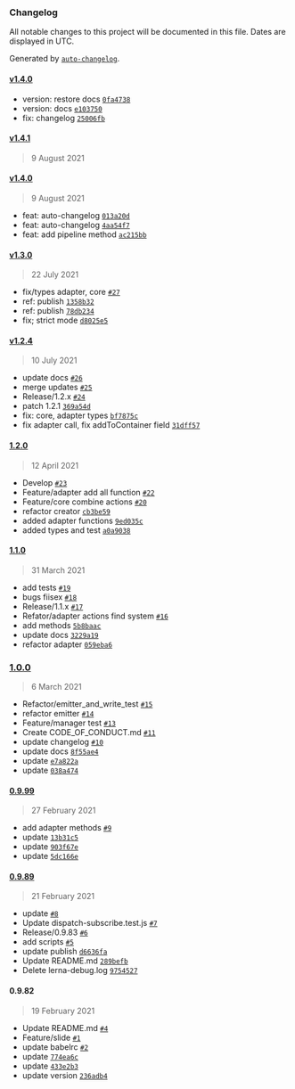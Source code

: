 ### Changelog

All notable changes to this project will be documented in this file. Dates are displayed in UTC.

Generated by [`auto-changelog`](https://github.com/CookPete/auto-changelog).

#### [v1.4.0](https://github.com/biscuit-js/biscuit-store/compare/v1.4.1...v1.4.0)

- version: restore docs [`0fa4738`](https://github.com/biscuit-js/biscuit-store/commit/0fa473807e6c7dcb2dce35b05558ebca1947f5c2)
- version: docs [`e103750`](https://github.com/biscuit-js/biscuit-store/commit/e103750b6642e05b1c076c60fa15fa602b83133c)
- fix: changelog [`25006fb`](https://github.com/biscuit-js/biscuit-store/commit/25006fb62e2e0eb56fc1348f382a8b099a7b8fdf)

#### [v1.4.1](https://github.com/biscuit-js/biscuit-store/compare/v1.4.0...v1.4.1)

> 9 August 2021

#### [v1.4.0](https://github.com/biscuit-js/biscuit-store/compare/v1.3.0...v1.4.0)

> 9 August 2021

- feat: auto-changelog [`013a20d`](https://github.com/biscuit-js/biscuit-store/commit/013a20db077282f4050ad989119c4eba1663098d)
- feat: auto-changelog [`4aa54f7`](https://github.com/biscuit-js/biscuit-store/commit/4aa54f751d708a65a06a018501e8161864ac0219)
- feat: add pipeline method [`ac215bb`](https://github.com/biscuit-js/biscuit-store/commit/ac215bbf0c433e10593c9668baed73a598a789b5)

#### [v1.3.0](https://github.com/biscuit-js/biscuit-store/compare/v1.2.4...v1.3.0)

> 22 July 2021

- fix/types adapter, core [`#27`](https://github.com/biscuit-js/biscuit-store/pull/27)
- ref: publish [`1358b32`](https://github.com/biscuit-js/biscuit-store/commit/1358b322a556dd17af7991cb2128a5a945644a44)
- ref: publish [`78db234`](https://github.com/biscuit-js/biscuit-store/commit/78db23494436c8051ddf92fd308fa8e4037c6cb0)
- fix; strict mode [`d8025e5`](https://github.com/biscuit-js/biscuit-store/commit/d8025e5e8431d9f6b6f8cd89f25349dc63d9fcc0)

#### [v1.2.4](https://github.com/biscuit-js/biscuit-store/compare/1.2.0...v1.2.4)

> 10 July 2021

- update docs [`#26`](https://github.com/biscuit-js/biscuit-store/pull/26)
- merge updates [`#25`](https://github.com/biscuit-js/biscuit-store/pull/25)
- Release/1.2.x [`#24`](https://github.com/biscuit-js/biscuit-store/pull/24)
- patch 1.2.1 [`369a54d`](https://github.com/biscuit-js/biscuit-store/commit/369a54d83934b115c4df8a116b7b5eac253a4f33)
- fix: core, adapter types [`bf7875c`](https://github.com/biscuit-js/biscuit-store/commit/bf7875c10774276743b47acf91b21527510d8d77)
- fix adapter call, fix addToContainer field [`31dff57`](https://github.com/biscuit-js/biscuit-store/commit/31dff574369c1ecdcf877549fb6f327f569a08fb)

#### [1.2.0](https://github.com/biscuit-js/biscuit-store/compare/1.1.0...1.2.0)

> 12 April 2021

- Develop [`#23`](https://github.com/biscuit-js/biscuit-store/pull/23)
- Feature/adapter add all function [`#22`](https://github.com/biscuit-js/biscuit-store/pull/22)
- Feature/core combine actions [`#20`](https://github.com/biscuit-js/biscuit-store/pull/20)
- refactor creator [`cb3be59`](https://github.com/biscuit-js/biscuit-store/commit/cb3be59c90b2200e6df5d8e2710470e29f9b4f02)
- added adapter functions [`9ed035c`](https://github.com/biscuit-js/biscuit-store/commit/9ed035c2fac50c06d21530ae01d6877630d0af17)
- added types and test [`a0a9038`](https://github.com/biscuit-js/biscuit-store/commit/a0a903885b93a82d47066bd124eb4bd380f58d69)

#### [1.1.0](https://github.com/biscuit-js/biscuit-store/compare/1.0.0...1.1.0)

> 31 March 2021

- add tests [`#19`](https://github.com/biscuit-js/biscuit-store/pull/19)
- bugs fiisex [`#18`](https://github.com/biscuit-js/biscuit-store/pull/18)
- Release/1.1.x [`#17`](https://github.com/biscuit-js/biscuit-store/pull/17)
- Refator/adapter actions find system [`#16`](https://github.com/biscuit-js/biscuit-store/pull/16)
- add methods [`5b8baac`](https://github.com/biscuit-js/biscuit-store/commit/5b8baace1f81a1913be7b3057c490cdcc2dd85f7)
- update docs [`3229a19`](https://github.com/biscuit-js/biscuit-store/commit/3229a19daf303245cecf95d9559334b0b4f74220)
- refactor adapter [`059eba6`](https://github.com/biscuit-js/biscuit-store/commit/059eba6476fe2985dc9747ae8a9f02e44fad3831)

### [1.0.0](https://github.com/biscuit-js/biscuit-store/compare/0.9.99...1.0.0)

> 6 March 2021

- Refactor/emitter_and_write_test [`#15`](https://github.com/biscuit-js/biscuit-store/pull/15)
- refactor emitter [`#14`](https://github.com/biscuit-js/biscuit-store/pull/14)
- Feature/manager test [`#13`](https://github.com/biscuit-js/biscuit-store/pull/13)
- Create CODE_OF_CONDUCT.md [`#11`](https://github.com/biscuit-js/biscuit-store/pull/11)
- update changelog [`#10`](https://github.com/biscuit-js/biscuit-store/pull/10)
- update docs [`8f55ae4`](https://github.com/biscuit-js/biscuit-store/commit/8f55ae444a1cfdbda7e36d2d9db7d50754402c92)
- update [`e7a822a`](https://github.com/biscuit-js/biscuit-store/commit/e7a822a6d768af6f2616e7a16b7a16f64ca3cf7c)
- update [`038a474`](https://github.com/biscuit-js/biscuit-store/commit/038a474fb46dd5531f2073452539a344852423f4)

#### [0.9.99](https://github.com/biscuit-js/biscuit-store/compare/0.9.89...0.9.99)

> 27 February 2021

- add adapter methods [`#9`](https://github.com/biscuit-js/biscuit-store/pull/9)
- update [`13b31c5`](https://github.com/biscuit-js/biscuit-store/commit/13b31c56d6b2fe6bca0d078faa6d43aa48de009b)
- update [`903f67e`](https://github.com/biscuit-js/biscuit-store/commit/903f67e1035b8c903aabd1bc14f2cd262ec194cb)
- update [`5dc166e`](https://github.com/biscuit-js/biscuit-store/commit/5dc166ec10799c5720bd364999ea51d0b3d0cfe0)

#### [0.9.89](https://github.com/biscuit-js/biscuit-store/compare/0.9.82...0.9.89)

> 21 February 2021

- update [`#8`](https://github.com/biscuit-js/biscuit-store/pull/8)
- Update dispatch-subscribe.test.js [`#7`](https://github.com/biscuit-js/biscuit-store/pull/7)
- Release/0.9.83 [`#6`](https://github.com/biscuit-js/biscuit-store/pull/6)
- add scripts [`#5`](https://github.com/biscuit-js/biscuit-store/pull/5)
- update publish [`d6636fa`](https://github.com/biscuit-js/biscuit-store/commit/d6636fa341aec010d628e9bd3fd6511006e22ef8)
- Update README.md [`289befb`](https://github.com/biscuit-js/biscuit-store/commit/289befbbff7447ce169f641a979186dcb65ad2bc)
- Delete lerna-debug.log [`9754527`](https://github.com/biscuit-js/biscuit-store/commit/97545274bb0179504a5c9ff15b0ff90484d6349f)

#### 0.9.82

> 19 February 2021

- Update README.md [`#4`](https://github.com/biscuit-js/biscuit-store/pull/4)
- Feature/slide [`#1`](https://github.com/biscuit-js/biscuit-store/pull/1)
- update babelrc [`#2`](https://github.com/biscuit-js/biscuit-store/pull/2)
- update [`774ea6c`](https://github.com/biscuit-js/biscuit-store/commit/774ea6c0b0177be98fe2d856f64bb4ab9e139363)
- update [`433e2b3`](https://github.com/biscuit-js/biscuit-store/commit/433e2b37590c64bd14ad2d78f369c69d147f0410)
- update version [`236adb4`](https://github.com/biscuit-js/biscuit-store/commit/236adb4b52d02dc9ffb8ae2cf43047f815fe5986)
